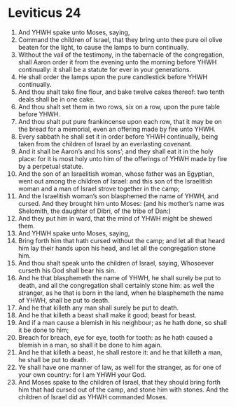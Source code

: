 ﻿# Leviticus 24
1. And YHWH spake unto Moses, saying, 
2. Command the children of Israel, that they bring unto thee pure oil olive beaten for the light, to cause the lamps to burn continually. 
3. Without the vail of the testimony, in the tabernacle of the congregation, shall Aaron order it from the evening unto the morning before YHWH continually: it shall be a statute for ever in your generations. 
4. He shall order the lamps upon the pure candlestick before YHWH continually. 
5.  And thou shalt take fine flour, and bake twelve cakes thereof: two tenth deals shall be in one cake. 
6. And thou shalt set them in two rows, six on a row, upon the pure table before YHWH. 
7. And thou shalt put pure frankincense upon each row, that it may be on the bread for a memorial, even an offering made by fire unto YHWH. 
8. Every sabbath he shall set it in order before YHWH continually, being taken from the children of Israel by an everlasting covenant. 
9. And it shall be Aaron’s and his sons’; and they shall eat it in the holy place: for it is most holy unto him of the offerings of YHWH made by fire by a perpetual statute. 
10.  And the son of an Israelitish woman, whose father was an Egyptian, went out among the children of Israel: and this son of the Israelitish woman and a man of Israel strove together in the camp; 
11. And the Israelitish woman’s son blasphemed the name of YHWH, and cursed. And they brought him unto Moses: (and his mother’s name was Shelomith, the daughter of Dibri, of the tribe of Dan:) 
12. And they put him in ward, that the mind of YHWH might be shewed them. 
13. And YHWH spake unto Moses, saying, 
14. Bring forth him that hath cursed without the camp; and let all that heard him lay their hands upon his head, and let all the congregation stone him. 
15. And thou shalt speak unto the children of Israel, saying, Whosoever curseth his God shall bear his sin. 
16. And he that blasphemeth the name of YHWH, he shall surely be put to death, and all the congregation shall certainly stone him: as well the stranger, as he that is born in the land, when he blasphemeth the name of YHWH, shall be put to death. 
17.  And he that killeth any man shall surely be put to death. 
18. And he that killeth a beast shall make it good; beast for beast. 
19. And if a man cause a blemish in his neighbour; as he hath done, so shall it be done to him; 
20. Breach for breach, eye for eye, tooth for tooth: as he hath caused a blemish in a man, so shall it be done to him again. 
21. And he that killeth a beast, he shall restore it: and he that killeth a man, he shall be put to death. 
22. Ye shall have one manner of law, as well for the stranger, as for one of your own country: for I am YHWH your God. 
23.  And Moses spake to the children of Israel, that they should bring forth him that had cursed out of the camp, and stone him with stones. And the children of Israel did as YHWH commanded Moses. 
